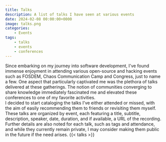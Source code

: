 ```yaml
---
title: Talks
description: A list of talks I have seen at various events
date: 2024-02-08 00:00:00+0000
image: talks.png
categories:
    - Events
tags:
    - talks
    - events
    - conferences
---
```

Since embarking on my journey into software development, I've found immense enjoyment in attending various open-source and hacking events such as FOSDEM, Chaos Communication Camp and Congress, just to name a few. One aspect that particularly captivated me was the plethora of talks delivered at these gatherings.
The notion of communities converging to share knowledge immediately fascinated me and elevated these conferences to one of my favorite activities.\
I decided to start cataloging the talks I've either attended or missed, with the aim of easily recommending them to friends or revisiting them myself.\
These talks are organized by event, each featuring a title, subtitle, description, speaker, date, duration, and if available, a URL of the recording. Further details are also noted for each talk, such as tags and attendance, and while they currently remain private, I may consider making them public in the future if the need arises.
{{< talks >}}
